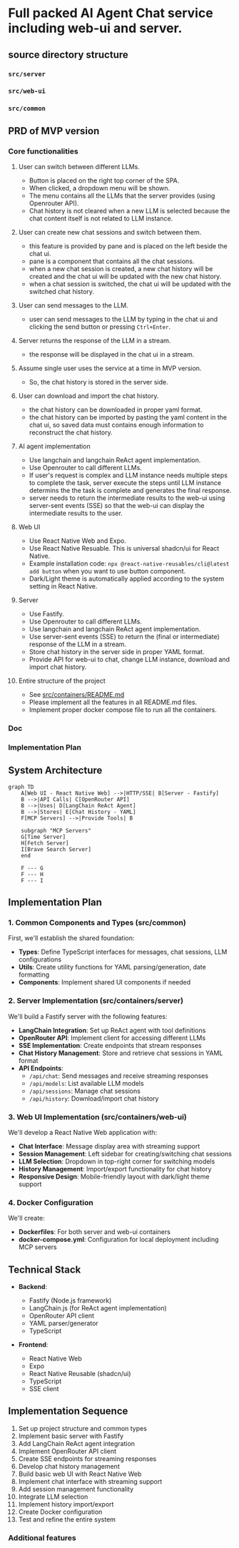 # Full packed AI Agent Chat service including web-ui and server.


## source directory structure

### `src/server`

### `src/web-ui`

### `src/common`

## PRD of MVP version

### Core functionalities
1. User can switch between different LLMs.
    - Button is placed on the right top corner of the SPA.
    - When clicked, a dropdown menu will be shown.
    - The menu contains all the LLMs that the server provides (using Openrouter API).
    - Chat history is not cleared when a new LLM is selected because the chat content itself is not related to LLM instance.

2. User can create new chat sessions and switch between them.
    - this feature is provided by pane and is placed on the left beside the chat ui.
    - pane is a component that contains all the chat sessions.
    - when a new chat session is created, a new chat history will be created and the chat ui will be updated with the new chat history.
    - when a chat session is switched, the chat ui will be updated with the switched chat history.

3. User can send messages to the LLM.
    - user can send messages to the LLM by typing in the chat ui and clicking the send button or pressing `Ctrl+Enter`.

4. Server returns the response of the LLM in a stream.
    - the response will be displayed in the chat ui in a stream.

5. Assume single user uses the service at a time in MVP version.
    - So, the chat history is stored in the server side.

6. User can download and import the chat history.
    - the chat history can be downloaded in proper yaml format.
    - the chat history can be imported by pasting the yaml content in the chat ui, so saved data must contains enough information to reconstruct the chat history.

7. AI agent implementation
    - Use langchain and langchain ReAct agent implementation.
    - Use Openrouter to call different LLMs.
    - If user's request is complex and LLM instance needs multiple steps to complete the task, server execute the steps until LLM instance determins the the task is complete and generates the final response.
    - server needs to return the intermediate results to the web-ui using server-sent events (SSE) so that the web-ui can display the intermediate results to the user.

8. Web UI
    - Use React Native Web and Expo.
    - Use React Native Resuable. This is universal shadcn/ui for React Native.
    - Example installation code: `npx @react-native-reusables/cli@latest add button` when you want to use button component.
    - Dark/Light theme is automatically applied according to the system setting in React Native.

9. Server
    - Use Fastify.
    - Use Openrouter to call different LLMs.
    - Use langchain and langchain ReAct agent implementation.
    - Use server-sent events (SSE) to return the (final or intermediate) response of the LLM in a stream.
    - Store chat history in the server side in proper YAML format.
    - Provide API for web-ui to chat, change LLM instance, download and import chat history.

10. Entire structure of the project
    - See [src/containers/README.md](src/containers/README.md)
    - Please implement all the features in all README.md files.
    - Implement proper docker compose file to run all the containers.

### Doc

### Implementation Plan

## System Architecture

```mermaid
graph TD
    A[Web UI - React Native Web] -->|HTTP/SSE| B[Server - Fastify]
    B -->|API Calls| C[OpenRouter API]
    B -->|Uses| D[LangChain ReAct Agent]
    B -->|Stores| E[Chat History - YAML]
    F[MCP Servers] -->|Provide Tools| B
    
    subgraph "MCP Servers"
    G[Time Server]
    H[Fetch Server]
    I[Brave Search Server]
    end
    
    F --- G
    F --- H
    F --- I
```

## Implementation Plan

### 1. Common Components and Types (src/common)

First, we'll establish the shared foundation:

- **Types**: Define TypeScript interfaces for messages, chat sessions, LLM configurations
- **Utils**: Create utility functions for YAML parsing/generation, date formatting
- **Components**: Implement shared UI components if needed

### 2. Server Implementation (src/containers/server)

We'll build a Fastify server with the following features:

- **LangChain Integration**: Set up ReAct agent with tool definitions
- **OpenRouter API**: Implement client for accessing different LLMs
- **SSE Implementation**: Create endpoints that stream responses
- **Chat History Management**: Store and retrieve chat sessions in YAML format
- **API Endpoints**:
  - `/api/chat`: Send messages and receive streaming responses
  - `/api/models`: List available LLM models
  - `/api/sessions`: Manage chat sessions
  - `/api/history`: Download/import chat history

### 3. Web UI Implementation (src/containers/web-ui)

We'll develop a React Native Web application with:

- **Chat Interface**: Message display area with streaming support
- **Session Management**: Left sidebar for creating/switching chat sessions
- **LLM Selection**: Dropdown in top-right corner for switching models
- **History Management**: Import/export functionality for chat history
- **Responsive Design**: Mobile-friendly layout with dark/light theme support

### 4. Docker Configuration

We'll create:

- **Dockerfiles**: For both server and web-ui containers
- **docker-compose.yml**: Configuration for local deployment including MCP servers

## Technical Stack

- **Backend**:
  - Fastify (Node.js framework)
  - LangChain.js (for ReAct agent implementation)
  - OpenRouter API client
  - YAML parser/generator
  - TypeScript

- **Frontend**:
  - React Native Web
  - Expo
  - React Native Reusable (shadcn/ui)
  - TypeScript
  - SSE client

## Implementation Sequence

1. Set up project structure and common types
2. Implement basic server with Fastify
3. Add LangChain ReAct agent integration
4. Implement OpenRouter API client
5. Create SSE endpoints for streaming responses
6. Develop chat history management
7. Build basic web UI with React Native Web
8. Implement chat interface with streaming support
9. Add session management functionality
10. Integrate LLM selection
11. Implement history import/export
12. Create Docker configuration
13. Test and refine the entire system

### Additional features
